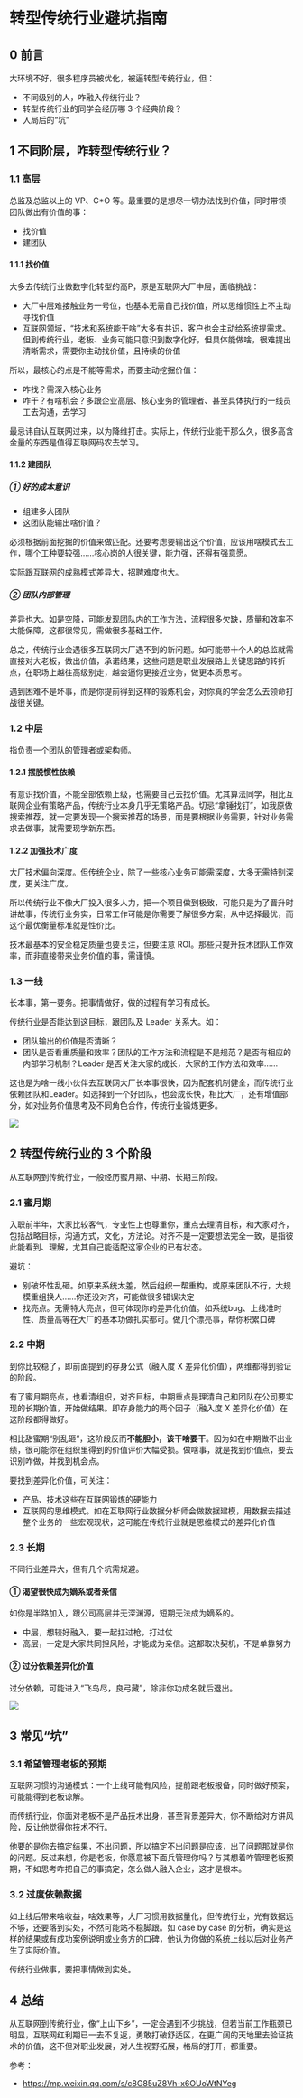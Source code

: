 # 转型传统行业避坑指南

## 0 前言

大环境不好，很多程序员被优化，被逼转型传统行业，但：

- 不同级别的人，咋融入传统行业？
- 转型传统行业的同学会经历哪 3 个经典阶段？
- 入局后的“坑”

## 1 不同阶层，咋转型传统行业？

### 1.1 高层

总监及总监以上的 VP、C*O 等。最重要的是想尽一切办法找到价值，同时带领团队做出有价值的事：

- 找价值
- 建团队

#### 1.1.1 找价值

大多去传统行业做数字化转型的高P，原是互联网大厂中层，面临挑战：

- 大厂中层难接触业务一号位，也基本无需自己找价值，所以思维惯性上不主动寻找价值
- 互联网领域，“技术和系统能干啥”大多有共识，客户也会主动给系统提需求。但到传统行业，老板、业务可能只意识到数字化好，但具体能做啥，很难提出清晰需求，需要你主动找价值，且持续的价值

所以，最核心的点是不能等需求，而要主动挖掘价值：

- 咋找？需深入核心业务
- 咋干？有啥机会？多跟企业高层、核心业务的管理者、甚至具体执行的一线员工去沟通，去学习

最忌讳自认互联网过来，以为降维打击。实际上，传统行业能干那么久，很多高含金量的东西是值得互联网码农去学习。

#### 1.1.2 建团队

##### ① 好的成本意识

- 组建多大团队
- 这团队能输出啥价值？

必须根据前面挖掘的价值来做匹配。还要考虑要输出这个价值，应该用啥模式去工作，哪个工种要较强……核心岗的人很关键，能力强，还得有强意愿。

实际跟互联网的成熟模式差异大，招聘难度也大。

##### ② 团队内部管理

差异也大。如是空降，可能发现团队内的工作方法，流程很多欠缺，质量和效率不太能保障，这都很常见，需做很多基础工作。

总之，传统行业会遇很多互联网大厂遇不到的新问题。如可能带十个人的总监就需直接对大老板，做出价值，承诺结果，这些问题是职业发展路上关键思路的转折点，在职场上越往高级别走，越会逼你更接近业务，做更本质思考。

遇到困难不是坏事，而是你提前得到这样的锻炼机会，对你真的学会怎么去领命打战很关键。

### 1.2 中层

指负责一个团队的管理者或架构师。

#### 1.2.1 摆脱惯性依赖

有意识找价值，不能全部依赖上级，也需要自己去找价值。尤其算法同学，相比互联网企业有策略产品，传统行业本身几乎无策略产品。切忌“拿锤找钉”，如我原做搜索推荐，就一定要发现一个搜索推荐的场景，而是要根据业务需要，针对业务需求去做事，就需要现学新东西。

#### 1.2.2 加强技术广度

大厂技术偏向深度。但传统企业，除了一些核心业务可能需深度，大多无需特别深度，更关注广度。

所以传统行业不像大厂投入很多人力，把一个项目做到极致，可能只是为了晋升时讲故事，传统行业务实，日常工作可能是你需要了解很多方案，从中选择最优，而这个最优衡量标准就是性价比。

技术最基本的安全稳定质量也要关注，但要注意 ROI。那些只提升技术团队工作效率，而非直接带来业务价值的事，需谨慎。

### 1.3 一线

长本事，第一要务。把事情做好，做的过程有学习有成长。

传统行业是否能达到这目标，跟团队及 Leader 关系大。如：

- 团队输出的价值是否清晰？
- 团队是否看重质量和效率？团队的工作方法和流程是不是规范？是否有相应的内部学习机制？Leader 是否关注大家的成长，大家的工作方法和效率……

这也是为啥一线小伙伴去互联网大厂长本事很快，因为配套机制健全，而传统行业依赖团队和Leader。如选择到一个好团队，也会成长快，相比大厂，还有增值部分，如对业务价值思考及不同角色合作，传统行业锻炼更多。

![](https://p.ipic.vip/kr6rvo.png)

## 2 转型传统行业的 3 个阶段

从互联网到传统行业，一般经历蜜月期、中期、长期三阶段。

### 2.1 蜜月期

入职前半年，大家比较客气，专业性上也尊重你，重点去理清目标，和大家对齐，包括战略目标，沟通方式，文化，方法论。对齐不是一定要想法完全一致，是指彼此能看到、理解，尤其自己能适配这家企业的已有状态。

避坑：

- 别破坏性乱砸。如原来系统太差，然后组织一帮重构。或原来团队不行，大规模重组换人……你还没对齐，可能做很多错误决定
- 找亮点。无需特大亮点，但可体现你的差异化价值。如系统bug、上线准时性、质量高等在大厂的基本功做扎实都可。做几个漂亮事，帮你积累口碑

### 2.2 中期

到你比较稳了，即前面提到的存身公式（融入度 X 差异化价值），两维都得到验证的阶段。

有了蜜月期亮点，也看清组织，对齐目标，中期重点是理清自己和团队在公司要实现的长期价值，开始做结果。即存身能力的两个因子（融入度 X 差异化价值）在这阶段都得做好。

相比甜蜜期“别乱砸”，这阶段反而**不能胆小，该干啥要干**。因为如在中期做不出业绩，很可能你在组织里得到的价值评价大幅受损。做啥事，就是找到价值点，要去识别咋做，并找到机会点。

要找到差异化价值，可关注：

- 产品、技术这些在互联网锻炼的硬能力
- 互联网的思维模式。如在互联网行业数据分析师会做数据建模，用数据去描述整个业务的一些宏观现状，这可能在传统行业就是思维模式的差异化价值

### 2.3 长期

不同行业差异大，但有几个坑需规避。

#### ① 渴望很快成为嫡系或者亲信

如你是半路加入，跟公司高层并无深渊源，短期无法成为嫡系的。

- 中层，想较好融入，要一起扛过枪，打过仗
- 高层，一定是大家共同担风险，才能成为亲信。这都取决契机，不是单靠努力

#### ② 过分依赖差异化价值

过分依赖，可能进入“飞鸟尽，良弓藏”，除非你功成名就后退出。

![](https://p.ipic.vip/typfmw.png)

## 3 常见“坑”

### 3.1 希望管理老板的预期

互联网习惯的沟通模式：一个上线可能有风险，提前跟老板报备，同时做好预案，可能能得到老板谅解。

而传统行业，你面对老板不是产品技术出身，甚至背景差异大，你不断给对方讲风险，反让他觉得你技术不行。

他要的是你去搞定结果，不出问题，所以搞定不出问题是应该，出了问题那就是你的问题。反过来想，你是老板，你愿意被下面兵管理你吗？与其想着咋管理老板预期，不如思考咋把自己的事搞定，怎么做人融入企业，这才是根本。

### 3.2 过度依赖数据

如上线后带来啥收益，啥效果等，大厂习惯用数据量化，但传统行业，光有数据远不够，还要落到实处，不然可能站不稳脚跟。如 case by case 的分析，确实是这样的结果或有成功案例说明或业务方的口碑，他认为你做的系统上线以后对业务产生了实际价值。

传统行业做事，要把事情做到实处。

## 4 总结

从互联网到传统行业，像“上山下乡”，一定会遇到不少挑战，但若当前工作瓶颈已明显，互联网红利期已一去不复返，勇敢打破舒适区，在更广阔的天地里去验证技术的价值，这不但对职业发展，对人生视野拓展，格局的打开，都重要。

参考：

- https://mp.weixin.qq.com/s/c8G85uZ8Vh-x6OUoWtNYeg